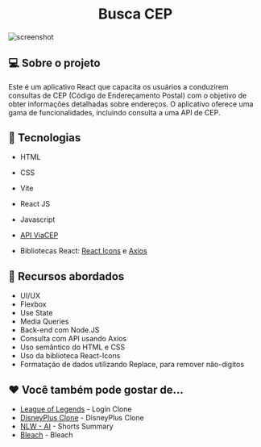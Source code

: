 <h1 align="center">
  Busca CEP
  <br>
</h1>

<h4 align="center"></h4>

![screenshot](https://github.com/kaiawerb/busca-cep/assets/30848004/3808a996-7a07-4a1c-bd7f-d8764a31e225)

## 💻 Sobre o projeto

<p>Este é um aplicativo React que capacita os usuários a conduzirem consultas de CEP (Código de Endereçamento Postal) com o objetivo de obter informações detalhadas sobre endereços. O aplicativo oferece uma gama de funcionalidades, incluindo consulta a uma API de CEP.</p>

## 🚀 Tecnologias

* HTML
* CSS
* Vite
* React JS
* Javascript

* <a href="https://viacep.com.br" target="_blank">API ViaCEP</a>
* Bibliotecas React: <a href="https://react-icons.github.io/react-icons/" target="_blank">React Icons</a> e <a href="https://axios-http.com" target="_blank">Axios</a>


## 📔 Recursos abordados

* UI/UX
* Flexbox
* Use State
* Media Queries
* Back-end com Node.JS
* Consulta com API usando Axios
* Uso semântico do HTML e CSS
* Uso da biblioteca React-Icons
* Formatação de dados utilizando Replace, para remover não-digitos

## ❤ Você também pode gostar de...

- [League of Legends](https://github.com/kaiawerb/leagueoflegends-login) - Login Clone
- [DisneyPlus Clone](https://github.com/kaiawerb/DisneyPlus) - DisneyPlus Clone
- [NLW - AI](https://github.com/kaiawerb/nlw-ai) - Shorts Summary
- [Bleach](https://github.com/kaiawerb/bleach/) - Bleach
